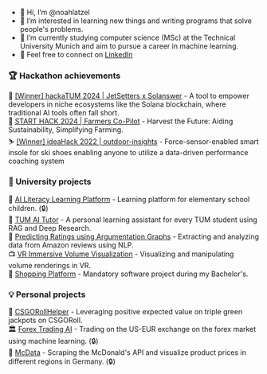 - 👋 Hi, I’m @noahlatzel
- 👀 I’m interested in learning new things and writing programs that solve people's problems.
- 🌱 I’m currently studying computer science (MSc) at the Technical University Munich and aim to pursue a career in machine learning.
- 💼 Feel free to connect on [LinkedIn](https://www.linkedin.com/in/latzel/)


### 🏆 Hackathon achievements
🤖 [[Winner] hackaTUM 2024 | JetSetters x Solanswer](https://github.com/shumancheng/JetSetters) - A tool to empower developers in niche ecosystems like the Solana blockchain, where traditional AI tools often fall short.\
🌾 [START HACK 2024 | Farmers Co-Pilot](https://github.com/noahlatzel/start-hack24) - Harvest the Future: Aiding Sustainability, Simplifying Farming.\
⛷️ [[Winner] ideaHack 2022 | outdoor-insights](https://github.com/Mahir-Isikli/outdoor-insights) - Force-sensor-enabled smart insole for ski shoes enabling anyone to utilize a data-driven performance coaching system


### 📖 University projects
🧒 [AI Literacy Learning Platform](https://github.com/noahlatzel/AI_Literacy_Course) - Learning platform for elementary school children. (🔒)\
🤖 [TUM AI Tutor](https://github.com/SimonBless/TUM-AI-Tutor) - A personal learning assistant for every TUM student using RAG and Deep Research.\
🛒 [Predicting Ratings using Argumentation Graphs](https://github.com/burakyuslu/predicting_ratings_using_graphs) - Extracting and analyzing data from Amazon reviews using NLP.\
📺 [VR Immersive Volume Visualization](https://github.com/noahlatzel/pjs-ws22-immersive-volume-vis) - Visualizing and manipulating volume renderings in VR.\
🛒 [Shopping Platform](https://github.com/noahlatzel/sopra2122) - Mandatory software project during my Bachelor's.


### 💡 Personal projects
🎰 [CSGORollHelper](https://github.com/noahlatzel/CSGORollHelper) - Leveraging positive expected value on triple green jackpots on CSGORoll.\
🏛️ [Forex Trading AI](https://github.com/noahlatzel/forex-trading-ai) - Trading on the US-EUR exchange on the forex market using machine learning. (🔒)\
🍔 [McData](https://github.com/noahlatzel/McData) - Scraping the McDonald's API and visualize product prices in different regions in Germany. (🔒)

### 
<!---
noahlatzel/noahlatzel is a ✨ special ✨ repository because its `README.md` (this file) appears on your GitHub profile.
You can click the Preview link to take a look at your changes.
--->
